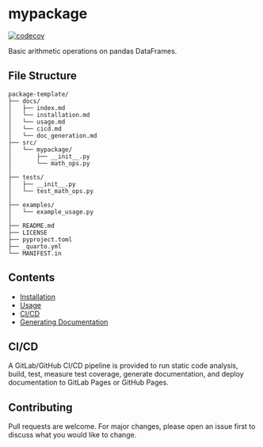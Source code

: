 # mypackage

[![codecov](https://codecov.io/gh/yourusername/mypackage/branch/main/graph/badge.svg)](https://codecov.io/gh/yourusername/mypackage)

Basic arithmetic operations on pandas DataFrames.

## File Structure

```
package-template/
├── docs/
│   ├── index.md
│   └── installation.md
│   └── usage.md
│   └── cicd.md
│   └── doc_generation.md
├── src/
│   └── mypackage/
│       ├── __init__.py
│       └── math_ops.py
│
├── tests/
│   ├── __init__.py
│   └── test_math_ops.py
│
├── examples/
│   └── example_usage.py
│
├── README.md
├── LICENSE
├── pyproject.toml
├── _quarto.yml
└── MANIFEST.in
```

## Contents

- [Installation](docs/installation.md)
- [Usage](docs/usage.md)
- [CI/CD](docs/cicd.md)
- [Generating Documentation](docs/doc_genration.md)

## CI/CD

A GitLab/GitHub CI/CD pipeline is provided to run static code analysis, build, test, measure test coverage, generate documentation, and deploy documentation to GitLab Pages or GitHub Pages.

## Contributing

Pull requests are welcome. For major changes, please open an issue first to discuss what you would like to change.
